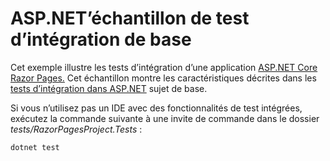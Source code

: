 # <a name="aspnet-core-integration-testing-sample"></a>ASP.NET’échantillon de test d’intégration de base

Cet exemple illustre les tests d’intégration d’une application [ASP.NET Core Razor Pages.](https://docs.microsoft.com/aspnet/core/mvc/razor-pages) Cet échantillon montre les caractéristiques décrites dans les [tests d’intégration dans ASP.NET](https://docs.microsoft.com/aspnet/core/test/integration-tests) sujet de base.

Si vous n’utilisez pas un IDE avec des fonctionnalités de test intégrées, exécutez la commande suivante à une invite de commande dans le dossier *tests/RazorPagesProject.Tests* :

```console
dotnet test
```

